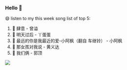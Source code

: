 

### Hello 👋

😄 listen to my this week song list of top 5:

1. 🎵 肆意 - 曾溢
2. 🎵 明天过后 - 丫蛋蛋
3. 🎵 最远的你是我最近的爱-小阿枫（翻自 车继铃）  - 小阿枫
4. 🎵 那女孩对我说 - 黄义达
5. 🎵 我们俩 - 郭顶

<img align="left"  src="https://github-readme-stats.vercel.app/api?username=370966584&show_icons=true&theme=radical" />